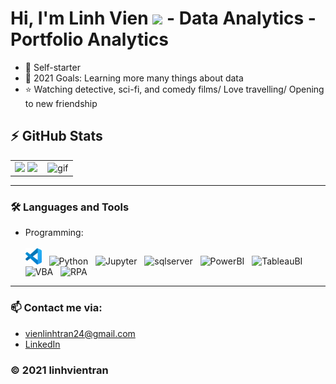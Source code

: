 # Hi, I'm Linh Vien <img src="https://media.giphy.com/media/hvRJCLFzcasrR4ia7z/giphy.gif" width="25px"> - Data Analytics - Portfolio Analytics 


- 🔭 Self-starter
- 💪 2021 Goals: Learning more many things about data
- ⭐ Watching detective, sci-fi, and comedy films/ Love travelling/ Opening to new friendship

## :zap: GitHub Stats

<table>
<tr>
  <td width="50%">
    <img src="https://github-readme-stats.vercel.app/api?username=linhvien&show_icons=true&hide=contribs,issues&hide_border=true" />
    <img src="https://github-readme-stats.vercel.app/api/top-langs/?username=linhvien&layout=compact&hide_border=true" />
  </td>
  <td width="50%"><img alt="gif" align="right" src="https://i.pinimg.com/originals/fc/71/63/fc71635c7f1b09ed30413f59bb749582.gif" /></td>
</tr>
<table>
  
---
  
### 🛠 Languages and Tools
- Programming:  
  <br /> <img alt="Visual Studio Code" width="26px" src="https://raw.githubusercontent.com/github/explore/80688e429a7d4ef2fca1e82350fe8e3517d3494d/topics/visual-studio-code/visual-studio-code.png" /> &nbsp; <img alt="Python" width="26px" src="https://upload.wikimedia.org/wikipedia/commons/thumb/0/0a/Python.svg/1200px-Python.svg.png" /> &nbsp; <img alt="Jupyter" width="26px" src="https://upload.wikimedia.org/wikipedia/commons/thumb/3/38/Jupyter_logo.svg/1200px-Jupyter_logo.svg.png" /> &nbsp; <img alt="sqlserver" width="26px" src="https://community.chocolatey.org/content/packageimages/sqlserver2008r2express-engine.10.50.4000.20170521.svg" /> &nbsp; <img alt="PowerBI" width="26px" src="https://upload.wikimedia.org/wikipedia/commons/thumb/c/c9/Power_bi_logo_black.svg/1200px-Power_bi_logo_black.svg.png" /> &nbsp; <img alt="TableauBI" width="30px" src="https://e7.pngegg.com/pngimages/537/547/png-clipart-tableau-software-computer-software-business-intelligence-software-nyse-data-data-company-logo.png" /> &nbsp; <img alt="VBA" width="26px" src="https://e7.pngegg.com/pngimages/457/797/png-clipart-visual-basic-for-applications-microsoft-excel-macro-microsoft-angle-logo.png" /> &nbsp; <img alt="RPA" width="26px" src="https://logowik.com/content/uploads/images/uipath1873.jpg" />
---


### 📫 Contact me via:
- vienlinhtran24@gmail.com
- [LinkedIn](https://www.linkedin.com/in/linh-vien-7b8200aa/)
### © 2021 linhvientran
